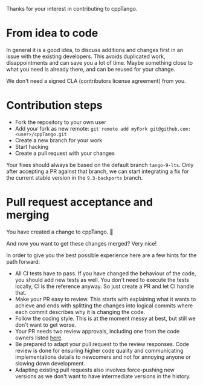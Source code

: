 Thanks for your interest in contributing to cppTango.

# From idea to code

In general it is a good idea, to discuss additions and changes first in an
issue with the existing developers. This avoids duplicated work,
disappointments and can save you a lot of time. Maybe something close to what
you need is already there, and can be reused for your change.

We don't need a signed CLA (contributors license agreement) from you.

# Contribution steps

- Fork the repository to your own user
- Add your fork as new remote: `git remote add myFork git@github.com:<user>/cppTango.git`
- Create a new branch for your work
- Start hacking
- Create a pull request with your changes

Your fixes should always be based on the default branch `tango-9-lts`. Only
after accepting a PR against that branch, we can start integrating a fix for
the current stable version in the `9.3-backports` branch.

# Pull request acceptance and merging

You have created a change to cppTango. 🎉

And now you want to get these changes merged? Very nice!

In order to give you the best possible experience here are a few hints for the
path forward:
- All CI tests have to pass. If you have changed the behaviour of the code, you
  should add new tests as well. You don't need to execute the tests locally,
  CI is the reference anyway. So just create a PR and let CI handle that.
- Make your PR easy to review. This starts with explaining what it wants to
  achieve and ends with splitting the changes into logical commits where each
  commit describes why it is changing the code.
- Follow the coding style. This is at the moment messy at best, but still
  we don't want to get worse.
- Your PR needs two review approvals, including one from the code owners listed
  [here](https://github.com/tango-controls/cppTango/blob/tango-9-lts/CODEOWNERS).
- Be prepared to adapt your pull request to the review responses. Code review
  is done for ensuring higher code quality and communicating implementations
  details to newcomers and not for annoying anyone or slowing down development.
- Adapting existing pull requests also involves force-pushing new versions as
  we don't want to have intermediate versions in the history.

